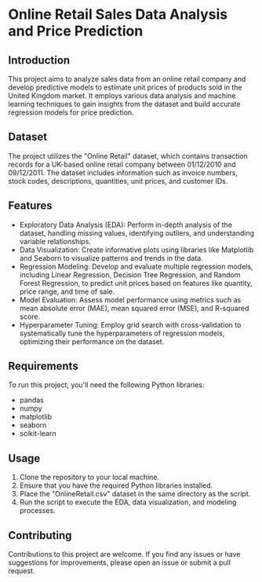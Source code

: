 
# Online Retail Sales Data Analysis and Price Prediction

## Introduction
This project aims to analyze sales data from an online retail company and develop predictive models to estimate unit prices of products sold in the United Kingdom market. It employs various data analysis and machine learning techniques to gain insights from the dataset and build accurate regression models for price prediction.

## Dataset
The project utilizes the "Online Retail" dataset, which contains transaction records for a UK-based online retail company between 01/12/2010 and 09/12/2011. The dataset includes information such as invoice numbers, stock codes, descriptions, quantities, unit prices, and customer IDs.

## Features
- Exploratory Data Analysis (EDA): Perform in-depth analysis of the dataset, handling missing values, identifying outliers, and understanding variable relationships.
- Data Visualization: Create informative plots using libraries like Matplotlib and Seaborn to visualize patterns and trends in the data.
- Regression Modeling: Develop and evaluate multiple regression models, including Linear Regression, Decision Tree Regression, and Random Forest Regression, to predict unit prices based on features like quantity, price range, and time of sale.
- Model Evaluation: Assess model performance using metrics such as mean absolute error (MAE), mean squared error (MSE), and R-squared score.
- Hyperparameter Tuning: Employ grid search with cross-validation to systematically tune the hyperparameters of regression models, optimizing their performance on the dataset.

## Requirements
To run this project, you'll need the following Python libraries:
- pandas
- numpy
- matplotlib
- seaborn
- scikit-learn

## Usage
1. Clone the repository to your local machine.
2. Ensure that you have the required Python libraries installed.
3. Place the "OnlineRetail.csv" dataset in the same directory as the script.
4. Run the script to execute the EDA, data visualization, and modeling processes.

## Contributing
Contributions to this project are welcome. If you find any issues or have suggestions for improvements, please open an issue or submit a pull request.


```
